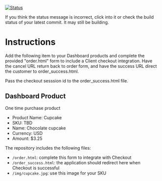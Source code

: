 [![Status](https://img.shields.io/badge/status-BUILDING%20COMMIT:%201d84bbc63379a918042449265356fdc2a7b9a54a-yellow.svg)](https://github.com/crowdbotics-challenges/bakery_scaffold_B9eRlYGOAyMb46wU/commit/1d84bbc63379a918042449265356fdc2a7b9a54a)





If you think the status message is incorrect, click into it or check the build status of your latest commit. It may still be building.

# Instructions 

Add the following item to your Dashboard products and complete the provided "order.html" form to include a Client checkout integration. Have the cancel URL return back to order form, and have the success URL direct the customer to order_success.html. 

Pass the checkout sesssion id to the order_success.html file.

## Dashboard Product
One time purchase product
* Product Name: Cupcake
* SKU: TBD
* Name: Chocolate cupcake
* Currency: USD
* Amount: $3.25

The repository includes the following files:
* `/order.html`: complete this form to integrate with Checkout
* `/order_success.html`: the application should redirect here when Checkout is successful
* `/img/cupcake.jpg`: use this image for your SKU
